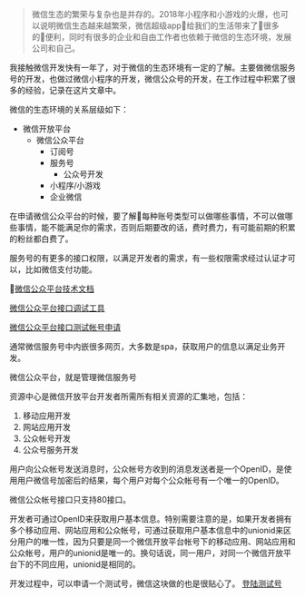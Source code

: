 > 微信生态的繁荣与复杂也是并存的。2018年小程序和小游戏的火爆，也可以说明微信生态越来越繁荣，微信超级app给我们的生活带来了很多的便利，同时有很多的企业和自由工作者也依赖于微信的生态环境，发展公司和自己。

我接触微信开发快有一年了，对于微信的生态环境有一定的了解。主要做微信服务号的开发，也做过微信小程序的开发，微信公众号的开发，在工作过程中积累了很多的经验，记录在这片文章中。

微信的生态环境的关系层级如下：

- 微信开放平台
    - 微信公众平台
        - 订阅号
        - 服务号
            - 公众号开发
        - 小程序/小游戏
        - 企业微信

在申请微信公众平台的时候，要了解每种账号类型可以做哪些事情，不可以做哪些事情，能不能满足你的需求，否则后期要改的话，费时费力，有可能前期的积累的粉丝都白费了。


服务号的有更多的接口权限，以满足开发者的需求，有一些权限需求经过认证才可以，比如微信支付功能。

[微信公众平台技术文档](https://mp.weixin.qq.com/wiki?t=resource/res_main&id=mp1445241432)

[微信公众平台接口调试工具](https://mp.weixin.qq.com/debug/)

[微信公众平台接口测试帐号申请](https://mp.weixin.qq.com/debug/cgi-bin/sandbox?t=sandbox/login)

通常微信服务号中内嵌很多网页，大多数是spa，获取用户的信息以满足业务开发。


微信公众平台，就是管理微信服务号


资源中心是微信开放平台开发者所需所有相关资源的汇集地，包括：
1. 移动应用开发
2. 网站应用开发
3. 公众帐号开发
4. 公众号服务开发


用户向公众帐号发送消息时，公众帐号方收到的消息发送者是一个OpenID，是使用用户微信号加密后的结果，每个用户对每个公众帐号有一个唯一的OpenID。

微信公众帐号接口只支持80接口。


开发者可通过OpenID来获取用户基本信息。特别需要注意的是，如果开发者拥有多个移动应用、网站应用和公众帐号，可通过获取用户基本信息中的unionid来区分用户的唯一性，因为只要是同一个微信开放平台帐号下的移动应用、网站应用和公众帐号，用户的unionid是唯一的。换句话说，同一用户，对同一个微信开放平台下的不同应用，unionid是相同的。

开发过程中，可以申请一个测试号，微信这块做的也是很贴心了。
[登陆测试号](https://mp.weixin.qq.com/debug/cgi-bin/sandbox?t=sandbox/login)
